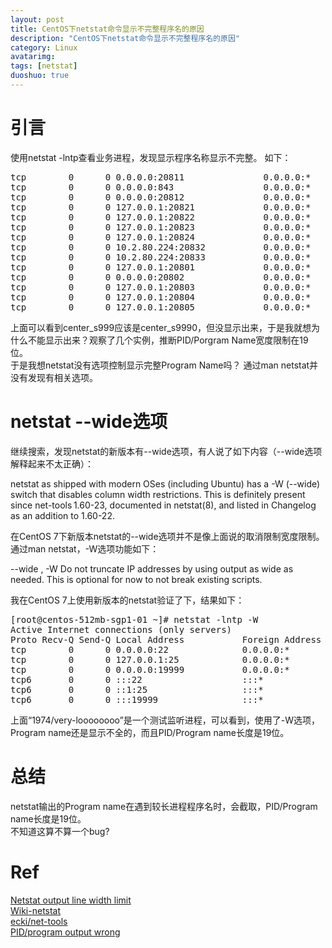 ```yaml
---
layout: post
title: CentOS下netstat命令显示不完整程序名的原因
description: "CentOS下netstat命令显示不完整程序名的原因"
category: Linux
avatarimg:
tags: [netstat]
duoshuo: true
---
```


# 引言
使用netstat -lntp查看业务进程，发现显示程序名称显示不完整。
如下：

<pre>
tcp        0      0 0.0.0.0:20811               0.0.0.0:*                   LISTEN      15459/./gate_s9990  
tcp        0      0 0.0.0.0:843                 0.0.0.0:*                   LISTEN      15431/./flash_s9990 
tcp        0      0 0.0.0.0:20812               0.0.0.0:*                   LISTEN      15481/./gate_s9990  
tcp        0      0 127.0.0.1:20821             0.0.0.0:*                   LISTEN      15438/./game_s9990  
tcp        0      0 127.0.0.1:20822             0.0.0.0:*                   LISTEN      15442/./game_s9990  
tcp        0      0 127.0.0.1:20823             0.0.0.0:*                   LISTEN      15446/./game_s9990  
tcp        0      0 127.0.0.1:20824             0.0.0.0:*                   LISTEN      15450/./game_s9990  
tcp        0      0 10.2.80.224:20832           0.0.0.0:*                   LISTEN      15434/./center_s999 
tcp        0      0 10.2.80.224:20833           0.0.0.0:*                   LISTEN      15434/./center_s999 
tcp        0      0 127.0.0.1:20801             0.0.0.0:*                   LISTEN      15434/./center_s999 
tcp        0      0 0.0.0.0:20802               0.0.0.0:*                   LISTEN      15434/./center_s999 
tcp        0      0 127.0.0.1:20803             0.0.0.0:*                   LISTEN      15434/./center_s999 
tcp        0      0 127.0.0.1:20804             0.0.0.0:*                   LISTEN      15434/./center_s999 
tcp        0      0 127.0.0.1:20805             0.0.0.0:*                   LISTEN      15434/./center_s999 
</pre>

上面可以看到center_s999应该是center_s9990，但没显示出来，于是我就想为什么不能显示出来？观察了几个实例，推断PID/Porgram Name宽度限制在19位。  
于是我想netstat没有选项控制显示完整Program Name吗？ 通过man netstat并没有发现有相关选项。

# netstat --wide选项
继续搜索，发现netstat的新版本有--wide选项，有人说了如下内容（--wide选项解释起来不太正确）：
> 
netstat as shipped with modern OSes (including Ubuntu) has a -W (--wide) switch that disables column width restrictions. This is definitely present since net-tools 1.60-23, documented in netstat(8), and listed in Changelog as an addition to 1.60-22.

在CentOS 7下新版本netstat的--wide选项并不是像上面说的取消限制宽度限制。
通过man netstat，-W选项功能如下：
> 
   --wide , -W
       Do not truncate IP addresses by using output as wide as needed. This is
       optional for now to not break existing scripts.


我在CentOS 7上使用新版本的netstat验证了下，结果如下：

<pre>
[root@centos-512mb-sgp1-01 ~]# netstat -lntp -W
Active Internet connections (only servers)
Proto Recv-Q Send-Q Local Address           Foreign Address         State       PID/Program name    
tcp        0      0 0.0.0.0:22              0.0.0.0:*               LISTEN      695/sshd            
tcp        0      0 127.0.0.1:25            0.0.0.0:*               LISTEN      915/master          
tcp        0      0 0.0.0.0:19999           0.0.0.0:*               LISTEN      1974/very-loooooooo 
tcp6       0      0 :::22                   :::*                    LISTEN      695/sshd            
tcp6       0      0 ::1:25                  :::*                    LISTEN      915/master          
tcp6       0      0 :::19999                :::*                    LISTEN      1974/very-loooooooo 
</pre>

上面“1974/very-loooooooo”是一个测试监听进程，可以看到，使用了-W选项，Program name还是显示不全的，而且PID/Program name长度是19位。

# 总结
netstat输出的Program name在遇到较长进程程序名时，会截取，PID/Program name长度是19位。  
不知道这算不算一个bug?

# Ref
[Netstat output line width limit](http://unix.stackexchange.com/questions/212096/netstat-output-line-width-limit)  
[Wiki-netstat](https://en.wikipedia.org/wiki/Netstat)  
[ecki/net-tools](https://github.com/ecki/net-tools)  
[PID/program output wrong](http://sourceforge.net/p/net-tools/bugs/10/)  
